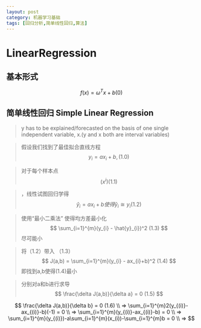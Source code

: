 ```yaml
---
layout: post
category: 机器学习基础
tags: [回归分析,简单线性回归,算法]
---
```


LinearRegression
===========

## 基本形式
$$
	f(x)=\omega ^{T}x+b	(0)
$$

## 简单线性回归 Simple Linear Regression

> y has to be explained/forecasted on the basis of one single independent variable, x.(y and x both are interval variables)

> 假设我们找到了最佳拟合直线方程 
$$
    y_{i} = ax_{i} + b, (1.0)
$$

> 对于每个样本点
$$
  (x^{i})     (1.1)
$$

>，线性试图回归学得
$$
        \hat{y}_{i} = a x_{i} +b 使得 \hat{y}_{i} \cong y_{i}  (1.2)	
$$

> 使用“最小二乘法” 使得均方差最小化
$$
	\sum_{i=1}^{m}(y_{i} - \hat{y}_{i})^2   (1.3)
$$
> 尽可能小

>  将（1.2）带入 （1.3）
$$
	J(a,b) = \sum_{i=1}^{m}(y_{i} - ax_{i}+b)^2  (1.4)
$$
> 即找到a,b使得(1.4)最小

> 分别对a和b进行求导
$$
	\frac{\delta J(a,b)}{\delta a} = 0	(1.5)
$$

$$
	\frac{\delta J(a,b)}{\delta b} = 0	(1.6)	\\
	=> \sum_{i=1}^{m}2(y_{(i)}-ax_{(i)}-b)(-1) = 0  \\
	=> \sum_{i=1}^{m}(y_{(i)}-ax_{(i)}-b) = 0       \\
	=> \sum_{i=1}^{m}(y_{(i)})-a\sum_{i=1}^{m}(x_(i))-\sum_{i=1}^{m}b = 0 \\	=> 
$$


